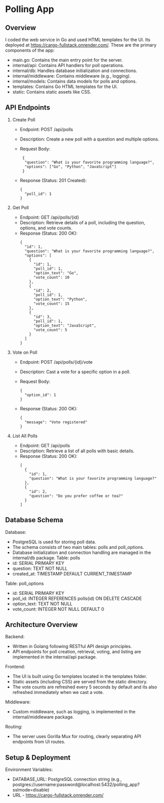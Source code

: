 Polling App
=================

Overview
--------
I coded the web service in Go and used HTML templates for the UI. Its deployed at https://cargo-fullstack.onrender.com/. These are the primary components of the app:

  - main.go: Contains the main entry point for the server.
  - internal/api: Contains API handlers for poll operations.
  - internal/db: Handles database initialization and connections.
  - internal/middleware: Contains middleware (e.g., logging).
  - internal/models: Contains data models for polls and options.
  - templates: Contains Go HTML templates for the UI.
  - static: Contains static assets like CSS.


API Endpoints
-------------
1. Create Poll
   - Endpoint: POST /api/polls
   - Description: Create a new poll with a question and multiple options.
   - Request Body:
     ```
      {  
       "question": "What is your favorite programming language?",
       "options": ["Go", "Python", "JavaScript"]
      }
     ```
 
   - Response (Status: 201 Created):
     ``` 
     {
       "poll_id": 1
     }
     ```
     

2. Get Poll
   - Endpoint: GET /api/polls/{id}
   - Description: Retrieve details of a poll, including the question, options, and vote counts.
   - Response (Status: 200 OK):
     ```
     {
       "id": 1,
       "question": "What is your favorite programming language?",
       "options": [
         {
           "id": 1,
           "poll_id": 1,
           "option_text": "Go",
           "vote_count": 10
         },
         {
           "id": 2,
           "poll_id": 1,
           "option_text": "Python",
           "vote_count": 15
         },
         {
           "id": 3,
           "poll_id": 1,
           "option_text": "JavaScript",
           "vote_count": 5
         }
       ]
     }
     ``` 

3. Vote on Poll
   - Endpoint: POST /api/polls/{id}/vote
   - Description: Cast a vote for a specific option in a poll.
   - Request Body:
     ```
     {
       "option_id": 1
     }
     ```

   - Response (Status: 200 OK):

     ```
     {
       "message": "Vote registered"
     }
     ```

4. List All Polls
   - Endpoint: GET /api/polls
   - Description: Retrieve a list of all polls with basic details.
   - Response (Status: 200 OK):
     ```
     [
       {
         "id": 1,
         "question": "What is your favorite programming language?"
       },
       {
         "id": 2,
         "question": "Do you prefer coffee or tea?"
       }
     ]
     ```

Database Schema
---------------
Database:
  - PostgreSQL is used for storing poll data.
  - The schema consists of two main tables: polls and poll_options.
  - Database initialization and connection handling are managed in the internal/db package.
 Table: polls
  - id: SERIAL PRIMARY KEY
  - question: TEXT NOT NULL
  - created_at: TIMESTAMP DEFAULT CURRENT_TIMESTAMP

Table: poll_options
  - id: SERIAL PRIMARY KEY
  - poll_id: INTEGER REFERENCES polls(id) ON DELETE CASCADE
  - option_text: TEXT NOT NULL
  - vote_count: INTEGER NOT NULL DEFAULT 0

Architecture Overview
---------------------
Backend:
  - Written in Golang following RESTful API design principles.
  - API endpoints for poll creation, retrieval, voting, and listing are implemented in the internal/api package. 

Frontend:
  - The UI is built using Go templates located in the templates folder.
  - Static assets (including CSS) are served from the static directory.
  - The vote counts are refreshed every 5 seconds by default and its also refreshed immediately when we cast a vote. 

Middleware:
  - Custom middleware, such as logging, is implemented in the internal/middleware package.

Routing:
  - The server uses Gorilla Mux for routing, clearly separating API endpoints from UI routes.

Setup & Deployment
--------------------
Environment Variables:
  - DATABASE_URL: PostgreSQL connection string (e.g., postgres://username:password@localhost:5432/polling_app?sslmode=disable)
  - URL - https://cargo-fullstack.onrender.com/
 
 